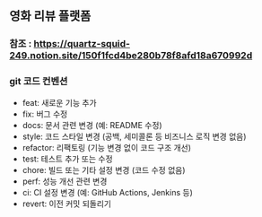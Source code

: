 ## 영화 리뷰 플랫폼

### 참조 : https://quartz-squid-249.notion.site/150f1fcd4be280b78f8afd18a670992d

### git 코드 컨벤션
* feat: 새로운 기능 추가
* fix: 버그 수정
* docs: 문서 관련 변경 (예: README 수정)
* style: 코드 스타일 변경 (공백, 세미콜론 등 비즈니스 로직 변경 없음)
* refactor: 리팩토링 (기능 변경 없이 코드 구조 개선)
* test: 테스트 추가 또는 수정
* chore: 빌드 또는 기타 설정 변경 (코드 수정 없음)
* perf: 성능 개선 관련 변경
* ci: CI 설정 변경 (예: GitHub Actions, Jenkins 등)
* revert: 이전 커밋 되돌리기
